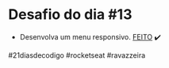 # Desafio do dia #13

+ Desenvolva um menu responsivo.  <a href="https://henriqueravazzi.github.io/desafio-21-rocketseat/dia-13/">FEITO</a> ✔️

#21diasdecodigo #rocketseat #ravazzeira
